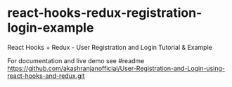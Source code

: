# react-hooks-redux-registration-login-example

React Hooks + Redux - User Registration and Login Tutorial & Example

For documentation and live demo see #readme https://github.com/akashranjanofficial/User-Registration-and-Login-using-react-hooks-and-redux.git
